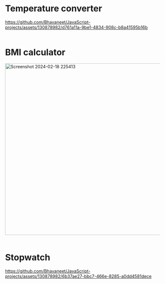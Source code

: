 # Temperature converter

https://github.com/Bhavaneet/JavaScript-projects/assets/130878982/d761a11a-9be1-4834-908c-b8a41595b16b
<br><br>
# BMI calculator <br>
<img width="560" alt="Screenshot 2024-02-18 225413" src="https://github.com/Bhavaneet/JavaScript-projects/assets/130878982/1798b241-041a-4a87-ad7f-3c4e8bda14cd">
<br><br>

# Stopwatch <br>
https://github.com/Bhavaneet/JavaScript-projects/assets/130878982/6b37ae27-bbc7-466e-8285-a0dd4581dece
